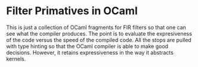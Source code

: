 # Filter Primatives in OCaml

This is just a collection of OCaml fragments for FIR filters so that one can see what the compiler produces.  The point is to 
evaluate the expresiveness of the code versus the speed of the compiled code.  All the stops are pulled with type hinting so that
the OCaml compiler is able to make good decisions.  However, it retains expressiveness in the way it abstracts kernels.  
